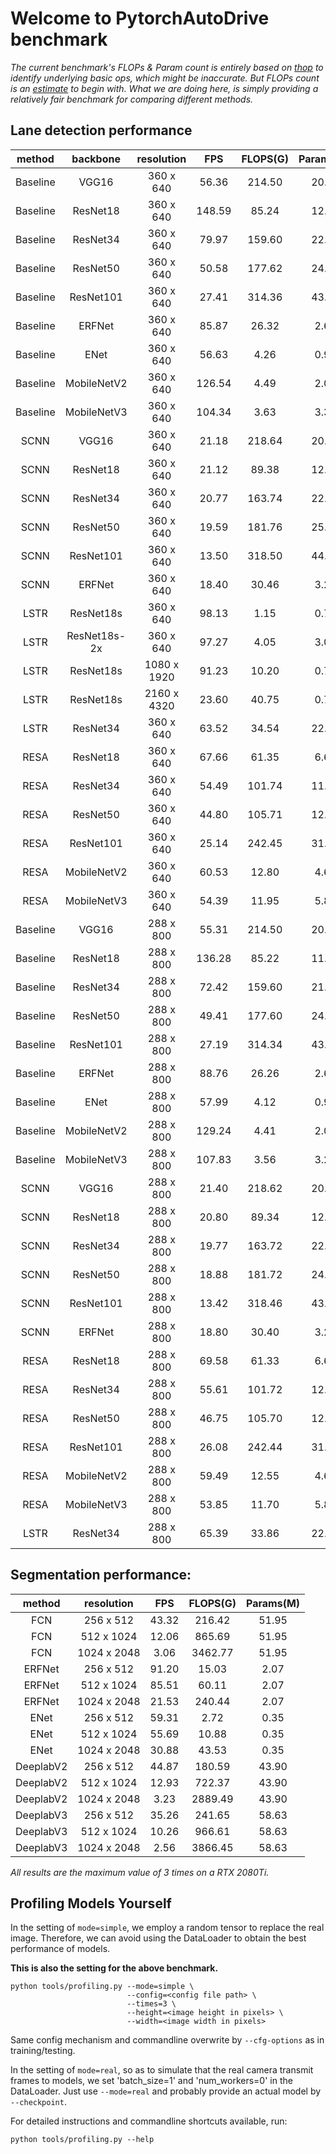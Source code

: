 # Welcome to PytorchAutoDrive benchmark

*The current benchmark's FLOPs & Param count is entirely based on [thop](https://github.com/Lyken17/pytorch-OpCounter) to identify underlying basic ops, which might be inaccurate. But FLOPs count is an [estimate](https://discuss.pytorch.org/t/correct-way-to-calculate-flops-in-model/67198/6) to begin with. What we are doing here, is simply providing a relatively fair benchmark for comparing different methods.*

## Lane detection performance

| method | backbone | resolution | FPS | FLOPS(G) | Params(M) |
| :---: | :---: | :---: | :---: | :---: | :---: |
| Baseline | VGG16 | 360 x 640 | 56.36 | 214.50 | 20.37 | 
| Baseline | ResNet18 | 360 x 640 | 148.59 | 85.24 | 12.04 | 
| Baseline | ResNet34 | 360 x 640 | 79.97 | 159.60 | 22.15 |
| Baseline | ResNet50 | 360 x 640 | 50.58 | 177.62 | 24.57 |
| Baseline | ResNet101 | 360 x 640 | 27.41 | 314.36 | 43.56 |
| Baseline | ERFNet | 360 x 640 | 85.87 | 26.32 | 2.67 | 
| Baseline | ENet | 360 x 640 | 56.63 | 4.26 | 0.95 |
| Baseline | MobileNetV2 | 360 x 640 | 126.54 | 4.49 | 2.06 |
| Baseline | MobileNetV3 | 360 x 640 | 104.34 | 3.63 | 3.30 |
| SCNN | VGG16 | 360 x 640 | 21.18 | 218.64 | 20.96 |
| SCNN | ResNet18 | 360 x 640 | 21.12 | 89.38 | 12.63 | 
| SCNN | ResNet34 | 360 x 640 | 20.77 | 163.74 | 22.74 | 
| SCNN | ResNet50 | 360 x 640 | 19.59 | 181.76 | 25.16 |
| SCNN | ResNet101 | 360 x 640 | 13.50 | 318.50 | 44.15 | 
| SCNN | ERFNet | 360 x 640 | 18.40 | 30.46 | 3.26 |
| LSTR | ResNet18s | 360 x 640 | 98.13 | 1.15 | 0.77 |
| LSTR | ResNet18s-2x | 360 x 640 | 97.27 | 4.05 | 3.05 |
| LSTR | ResNet18s | 1080 x 1920 | 91.23 | 10.20 | 0.77 |
| LSTR | ResNet18s | 2160 x 4320 | 23.60 | 40.75 | 0.77 |
| LSTR | ResNet34 | 360 x 640 | 63.52 | 34.54 | 22.34 |
| RESA | ResNet18 | 360 x 640 | 67.66 | 61.35 | 6.61 |
| RESA | ResNet34 | 360 x 640 | 54.49 | 101.74 | 11.99 |
| RESA | ResNet50 | 360 x 640 | 44.80 | 105.71 | 12.46 |
| RESA | ResNet101 | 360 x 640 | 25.14 | 242.45 | 31.46 |
| RESA | MobileNetV2 | 360 x 640 | 60.53 | 12.80 | 4.63 |
| RESA | MobileNetV3 | 360 x 640 | 54.39 | 11.95 | 5.88 |
| Baseline | VGG16 | 288 x 800 | 55.31 | 214.50 | 20.15 | 
| Baseline | ResNet18 | 288 x 800 | 136.28 | 85.22 | 11.82 | 
| Baseline | ResNet34 | 288 x 800 | 72.42 | 159.60 | 21.93 | 
| Baseline | ResNet50 | 288 x 800 | 49.41 | 177.60 | 24.35 | 
| Baseline | ResNet101 | 288 x 800 | 27.19 | 314.34 | 43.34 | 
| Baseline | ERFNet | 288 x 800 | 88.76 | 26.26 | 2.68 | 
| Baseline | ENet | 288 x 800 | 57.99 | 4.12 | 0.96 |
| Baseline | MobileNetV2 | 288 x 800 | 129.24 | 4.41 | 2.00 |
| Baseline | MobileNetV3 | 288 x 800 | 107.83 | 3.56 | 3.25 |
| SCNN | VGG16 | 288 x 800 | 21.40 | 218.62 | 20.74 | 
| SCNN | ResNet18 | 288 x 800 | 20.80 | 89.34 | 12.42 | 
| SCNN | ResNet34 | 288 x 800 | 19.77 | 163.72 | 22.52 | 
| SCNN | ResNet50 | 288 x 800 | 18.88 | 181.72 | 24.94 | 
| SCNN | ResNet101 | 288 x 800 | 13.42 | 318.46 | 43.94 | 
| SCNN | ERFNet | 288 x 800 | 18.80 | 30.40 | 3.27 |
| RESA | ResNet18 | 288 x 800 | 69.58 | 61.33 | 6.62 |
| RESA | ResNet34 | 288 x 800 | 55.61 | 101.72 | 12.01 |
| RESA | ResNet50 | 288 x 800 | 46.75 | 105.70 | 12.48 |
| RESA | ResNet101 | 288 x 800 | 26.08 | 242.44 | 31.47 |
| RESA | MobileNetV2 | 288 x 800 | 59.49 | 12.55 | 4.63 |
| RESA | MobileNetV3 | 288 x 800 | 53.85 | 11.70 | 5.88 |
| LSTR | ResNet34 | 288 x 800 | 65.39 | 33.86 | 22.34 |

## Segmentation performance:

| method | resolution  | FPS | FLOPS(G) | Params(M) |
| :---: | :---: | :---: | :---: | :---: |
| FCN | 256 x 512 | 43.32 | 216.42 | 51.95 |
| FCN | 512 x 1024 | 12.06 | 865.69 | 51.95 |
| FCN | 1024 x 2048 | 3.06 | 3462.77 | 51.95 |
| ERFNet | 256 x 512 | 91.20 | 15.03 | 2.07 |
| ERFNet | 512 x 1024 | 85.51 | 60.11 | 2.07 |
| ERFNet | 1024 x 2048 | 21.53 | 240.44 | 2.07 |
| ENet | 256 x 512 | 59.31 | 2.72 | 0.35 |
| ENet | 512 x 1024 | 55.69 | 10.88 | 0.35 |
| ENet | 1024 x 2048 | 30.88 | 43.53 | 0.35 |
| DeeplabV2 | 256 x 512 | 44.87 | 180.59 | 43.90 |
| DeeplabV2 | 512 x 1024 | 12.93 | 722.37 | 43.90 |
| DeeplabV2 | 1024 x 2048 | 3.23 | 2889.49 | 43.90 |
| DeeplabV3 | 256 x 512 | 35.26 | 241.65 | 58.63 |
| DeeplabV3 | 512 x 1024 | 10.26 | 966.61 | 58.63 |
| DeeplabV3 | 1024 x 2048 | 2.56 | 3866.45| 58.63 |

*All results are the maximum value of 3 times on a RTX 2080Ti.*

## Profiling Models Yourself

In the setting of `mode=simple`, we employ a random tensor to replace the real image. 
Therefore, we can avoid using the DataLoader to obtain the best performance of models.

**This is also the setting for the above benchmark.**

```
python tools/profiling.py --mode=simple \
                          --config=<config file path> \           
                          --times=3 \
                          --height=<image height in pixels> \
                          --width=<image width in pixels>
```

Same config mechanism and commandline overwrite by `--cfg-options` as in training/testing.

In the setting of `mode=real`, so as to simulate that the real camera transmit frames to models, we set 'batch_size=1' and 'num_workers=0' in the DataLoader. Just use `--mode=real` and probably provide an actual model by `--checkpoint`.

For detailed instructions and commandline shortcuts available, run:

```
python tools/profiling.py --help
```
